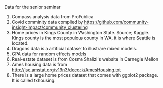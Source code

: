 Data for the senior seminar

1. Compass analysis data from ProPublica
2. Covid comminity data complied by https://github.com/community-insight-impact/community_clustering
3. Home prices in Kings County in Washington State.  Source; Kaggle.  Kings county is the most populous county in WA, it is where Seattle is located.
4. Dragons data is a artificial dataset to illustrare mixed models.
5. GPA data for random effects models
6. Real-estate dataset is from Cosma Shalizi's website in Carnegie Mellon
7. Ames housing data is from http://jse.amstat.org/v19n3/decock/AmesHousing.txt
8. There is a large home prices dataset that comes with ggplot2 package.  It is called txhousing.


